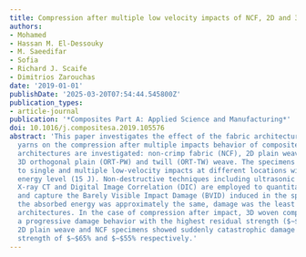 ```yaml
---
title: Compression after multiple low velocity impacts of NCF, 2D and 3D woven composites
authors:
- Mohamed
- Hassan M. El-Dessouky
- M. Saeedifar
- Sofia
- Richard J. Scaife
- Dimitrios Zarouchas
date: '2019-01-01'
publishDate: '2025-03-20T07:54:44.545800Z'
publication_types:
- article-journal
publication: '*Composites Part A: Applied Science and Manufacturing*'
doi: 10.1016/j.compositesa.2019.105576
abstract: 'This paper investigates the effect of the fabric architecture and the z-binding
  yarns on the compression after multiple impacts behavior of composites. Four fiber
  architectures are investigated: non-crimp fabric (NCF), 2D plain weave (2D-PW),
  3D orthogonal plain (ORT-PW) and twill (ORT-TW) weave. The specimens were subjected
  to single and multiple low-velocity impacts at different locations with the same
  energy level (15 J). Non-destructive techniques including ultrasonic C-scanning,
  X-ray CT and Digital Image Correlation (DIC) are employed to quantitatively analyze
  and capture the Barely Visible Impact Damage (BVID) induced in the specimens. Although
  the absorbed energy was approximately the same, damage was the least in 3D woven
  architectures. In the case of compression after impact, 3D woven composites demonstrated
  a progressive damage behavior with the highest residual strength ($∼$92%) while
  2D plain weave and NCF specimens showed suddenly catastrophic damage and the residual
  strength of $∼$65% and $∼$55% respectively.'
---
```

